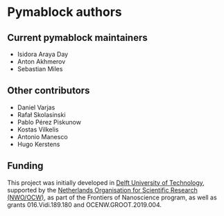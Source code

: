 # Pymablock authors

## Current pymablock maintainers

- Isidora Araya Day
- Anton Akhmerov
- Sebastian Miles

## Other contributors

- Daniel Varjas
- Rafał Skolasinski
- Pablo Pérez Piskunow
- Kostas Vilkelis
- Antonio Manesco
- Hugo Kerstens

## Funding

This project was initially developed in [Delft University of
Technology](https://www.tudelft.nl/en/), supported by the [Netherlands
Organisation for Scientific Research (NWO/OCW)](https://www.nwo.nl/), as part of
the Frontiers of Nanoscience program, as well as grants 016.Vidi.189.180 and
OCENW.GROOT.2019.004.
